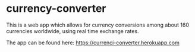 # currency-converter

This is a web app which allows for currency conversions among about 160 currencies worldwide, using real time exchange rates.

The app can be found here: https://currenci-converter.herokuapp.com 
